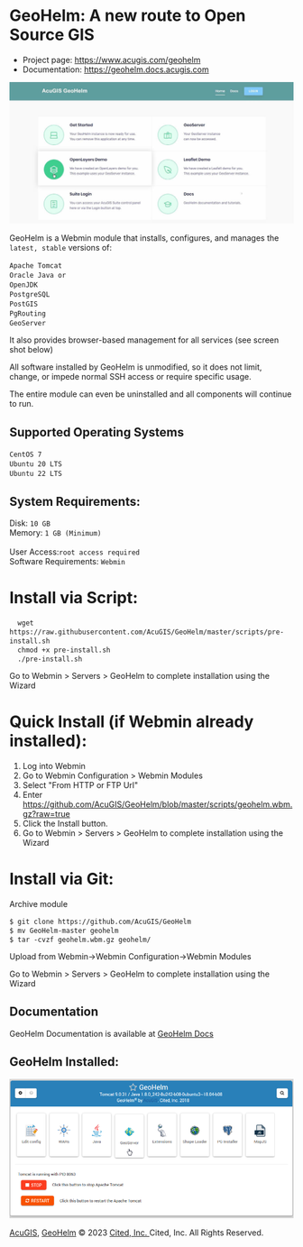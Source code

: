 # GeoHelm: A new route to Open Source GIS

* Project page: https://www.acugis.com/geohelm
* Documentation: https://geohelm.docs.acugis.com 

![GeoHelm Logo](geohelm-top-banner.jpg)

GeoHelm is a Webmin module that installs, configures, and manages the <code>latest, stable</code> versions of:

<code>Apache Tomcat</code><br />
<code>Oracle Java or OpenJDK</code><br />
<code>PostgreSQL</code><br />
<code>PostGIS</code><br />
<code>PgRouting</code><br />
<code>GeoServer</code><br />

It also provides browser-based management for all services (see screen shot below)

All software installed by GeoHelm is unmodified, so it does not limit, change, or impede normal SSH access or require specific usage.  <br />

The entire module can even be uninstalled and all components will continue to run.<br />



## Supported Operating Systems <br/>
		
<code>CentOS 7</code><br />
<code>Ubuntu 20 LTS</code><br />
<code>Ubuntu 22 LTS</code><br />

## System Requirements: <br />
Disk: <code>10 GB</code><br />
Memory: <code>1 GB (Minimum) </code><br /> 
User Access:<code>root access required</code><br />
Software Requirements: <code>Webmin</code><br />

# Install via Script:

      wget https://raw.githubusercontent.com/AcuGIS/GeoHelm/master/scripts/pre-install.sh
      chmod +x pre-install.sh
      ./pre-install.sh

Go to Webmin > Servers > GeoHelm to complete installation using the Wizard

# Quick Install (if Webmin already installed):

1. Log into Webmin
2. Go to Webmin Configuration > Webmin Modules
3. Select "From HTTP or FTP Url"
4. Enter https://github.com/AcuGIS/GeoHelm/blob/master/scripts/geohelm.wbm.gz?raw=true
5. Click the Install button.
6. Go to Webmin > Servers > GeoHelm to complete installation using the Wizard

# Install via Git:

Archive module

	$ git clone https://github.com/AcuGIS/GeoHelm
	$ mv GeoHelm-master geohelm
	$ tar -cvzf geohelm.wbm.gz geohelm/

Upload from Webmin->Webmin Configuration->Webmin Modules

Go to Webmin > Servers > GeoHelm to complete installation using the Wizard


## Documentation
GeoHelm Documentation is available at [GeoHelm Docs](https://www.acugis.com/geohelm/docs/)
		
## GeoHelm Installed:


![GeoHelm Installed](geohelm-header.png)

[AcuGIS](https://www.acugis.com/), [GeoHelm](https://geohelm.org) &copy; 2023 [Cited, Inc. ](https://www.citedcorp.com)Cited, Inc. All Rights Reserved.
